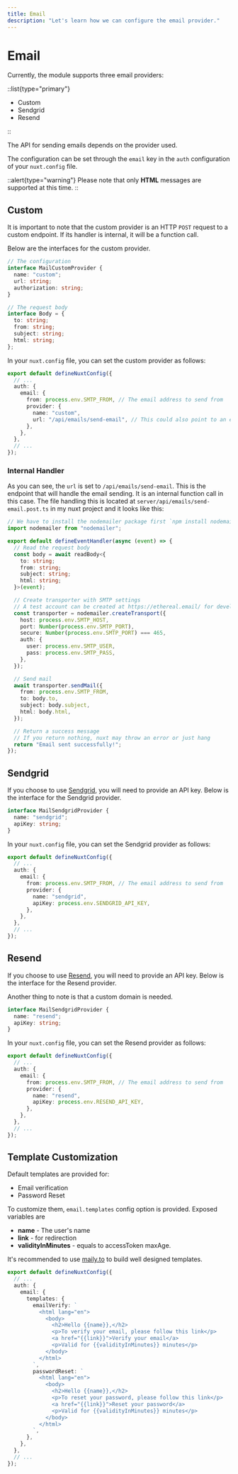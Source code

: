 ```yaml
---
title: Email
description: "Let's learn how we can configure the email provider."
---
```


# Email

Currently, the module supports three email providers:

::list{type="primary"}

- Custom
- Sendgrid
- Resend

::

The API for sending emails depends on the provider used.

The configuration can be set through the `email` key in the `auth` configuration of your `nuxt.config` file.

::alert{type="warning"}
Please note that only **HTML** messages are supported at this time.
::

## Custom

It is important to note that the custom provider is an HTTP `POST` request to a custom endpoint. If its handler is internal, it will be a function call.

Below are the interfaces for the custom provider.

```ts
// The configuration
interface MailCustomProvider {
  name: "custom";
  url: string;
  authorization: string;
}

// The request body
interface Body = {
  to: string;
  from: string;
  subject: string;
  html: string;
};
```

In your `nuxt.config` file, you can set the custom provider as follows:

```ts [nuxt.config.js]
export default defineNuxtConfig({
  // ...
  auth: {
    email: {
      from: process.env.SMTP_FROM, // The email address to send from
      provider: {
        name: "custom",
        url: "/api/emails/send-email", // This could also point to an external service/api endpoint
      },
    },
  },
  // ...
});
```

### Internal Handler

As you can see, the `url` is set to `/api/emails/send-email`. This is the endpoint that will handle the email sending. It is an internal function call in this case. The file handling this is located at `server/api/emails/send-email.post.ts` in my nuxt project and it looks like this:

```ts [send-email.post.ts]
// We have to install the nodemailer package first `npm install nodemailer`
import nodemailer from "nodemailer";

export default defineEventHandler(async (event) => {
  // Read the request body
  const body = await readBody<{
    to: string;
    from: string;
    subject: string;
    html: string;
  }>(event);

  // Create transporter with SMTP settings
  // A test account can be created at https://ethereal.email/ for development
  const transporter = nodemailer.createTransport({
    host: process.env.SMTP_HOST,
    port: Number(process.env.SMTP_PORT),
    secure: Number(process.env.SMTP_PORT) === 465,
    auth: {
      user: process.env.SMTP_USER,
      pass: process.env.SMTP_PASS,
    },
  });

  // Send mail
  await transporter.sendMail({
    from: process.env.SMTP_FROM,
    to: body.to,
    subject: body.subject,
    html: body.html,
  });

  // Return a success message
  // If you return nothing, nuxt may throw an error or just hang
  return "Email sent successfully!";
});
```

## Sendgrid

If you choose to use [Sendgrid](https://sendgrid.com), you will need to provide an API key. Below is the interface for the Sendgrid provider.

```ts
interface MailSendgridProvider {
  name: "sendgrid";
  apiKey: string;
}
```

In your `nuxt.config` file, you can set the Sendgrid provider as follows:

```ts [nuxt.config.js]
export default defineNuxtConfig({
  // ...
  auth: {
    email: {
      from: process.env.SMTP_FROM, // The email address to send from
      provider: {
        name: "sendgrid",
        apiKey: process.env.SENDGRID_API_KEY,
      },
    },
  },
  // ...
});
```

## Resend

If you choose to use [Resend](https://resend.com/), you will need to provide an API key. Below is the interface for the Resend provider.

Another thing to note is that a custom domain is needed.

```ts
interface MailSendgridProvider {
  name: "resend";
  apiKey: string;
}
```

In your `nuxt.config` file, you can set the Resend provider as follows:

```ts [nuxt.config.js]
export default defineNuxtConfig({
  // ...
  auth: {
    email: {
      from: process.env.SMTP_FROM, // The email address to send from
      provider: {
        name: "resend",
        apiKey: process.env.RESEND_API_KEY,
      },
    },
  },
  // ...
});
```

## Template Customization

Default templates are provided for:

- Email verification
- Password Reset

To customize them, `email.templates` config option is provided.
Exposed variables are

- **name** - The user's name
- **link** - for redirection
- **validityInMinutes** - equals to accessToken maxAge.

It's recommended to use [maily.to](https://maily.to/) to build well designed templates.

```ts [nuxt.config.js]
export default defineNuxtConfig({
  // ...
  auth: {
    email: {
      templates: {
        emailVerify: `
          <html lang="en">
            <body>
              <h2>Hello {{name}},</h2>
              <p>To verify your email, please follow this link</p>
              <a href="{{link}}">Verify your email</a>
              <p>Valid for {{validityInMinutes}} minutes</p>
            </body>
          </html>
        `,
        passwordReset: `
          <html lang="en">
            <body>
              <h2>Hello {{name}},</h2>
              <p>To reset your password, please follow this link</p>
              <a href="{{link}}">Reset your password</a>
              <p>Valid for {{validityInMinutes}} minutes</p>
            </body>
          </html>
        `,
      },
    },
  },
  // ...
});
```
